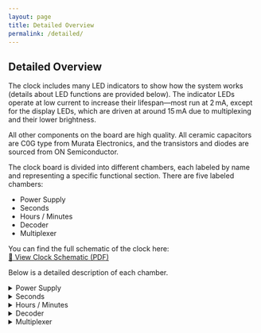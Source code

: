 ```yaml
---
layout: page
title: Detailed Overview
permalink: /detailed/
---
```


## Detailed Overview

The clock includes many LED indicators to show how the system works (details about LED functions are provided below). The indicator LEDs operate at low current to increase their lifespan—most run at 2 mA, except for the display LEDs, which are driven at around 15 mA due to multiplexing and their lower brightness.

All other components on the board are high quality. All ceramic capacitors are C0G type from Murata Electronics, and the transistors and diodes are sourced from ON Semiconductor.

The clock board is divided into different chambers, each labeled by name and representing a specific functional section. There are five labeled chambers:

- Power Supply  
- Seconds  
- Hours / Minutes  
- Decoder  
- Multiplexer  

You can find the full schematic of the clock here:  
[📄 View Clock Schematic (PDF)](/files/scheme.pdf)

Below is a detailed description of each chamber.

<details>
<summary>Power Supply</summary>

![Clock psu](images/power_suply.png)

The power supply takes mains AC and converts it to a lower 6V using a transformer. A fuse is included on the primary side for safety. If a socket transformer is used, you should install a 1A fuse and short transformer pins 1 to 7 and 5 to 9. This allows you to connect the low-voltage wires from the socket to the top-right connector.

The transformer output is then rectified and regulated down to 6V using a low-voltage drop-down regulator. This regulator includes a comparator that compares a reference voltage from a 3V Zener diode to control the output. A BD140 transistor is used for voltage regulation. This transistor is rated to dissipate 1.25W without a heat sink; while a heat sink can be added, it is not required in this case.

On the right side, there is a Schmitt trigger comparator that receives the mains frequency signal and filters out unwanted noise that may come from other devices on the same power network. There is also an LED indicator labeled R296 (marked "CS" on the board), which blinks at the mains frequency.

</details>

<details>
<summary>Seconds</summary>

*Description coming soon...*

</details>

<details>
<summary>Hours / Minutes</summary>

*Description coming soon...*

</details>

<details>
<summary>Decoder</summary>

*Description coming soon...*

</details>

<details>
<summary>Multiplexer</summary>

*Description coming soon...*

</details>
